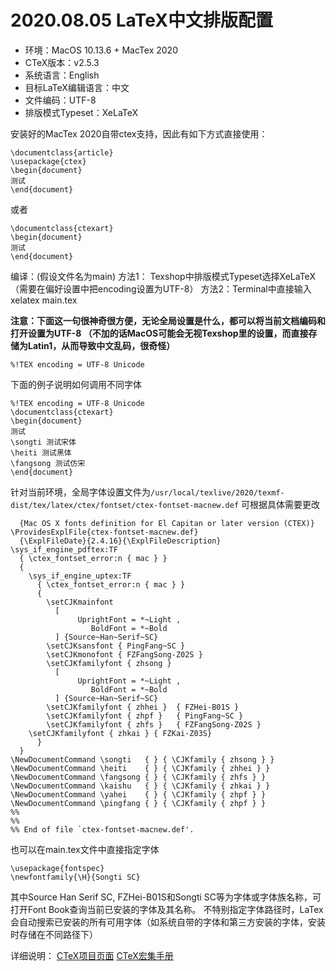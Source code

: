 # 2020.08.05 LaTeX中文排版配置
* 环境：MacOS 10.13.6 + MacTex 2020
* CTeX版本：v2.5.3
* 系统语言：English
* 目标LaTeX编辑语言：中文
* 文件编码：UTF-8
* 排版模式Typeset：XeLaTeX 

安装好的MacTex 2020自带ctex支持，因此有如下方式直接使用：

```
\documentclass{article}
\usepackage{ctex}
\begin{document}
测试
\end{document}
```
或者

```
\documentclass{ctexart}
\begin{document}
测试
\end{document}
```

编译：(假设文件名为main)
方法1： Texshop中排版模式Typeset选择XeLaTeX（需要在偏好设置中把encoding设置为UTF-8）
方法2：Terminal中直接输入xelatex main.tex

**注意：下面这一句很神奇很方便，无论全局设置是什么，都可以将当前文档编码和打开设置为UTF-8 （不加的话MacOS可能会无视Texshop里的设置，而直接存储为Latin1，从而导致中文乱码，很奇怪）**

`%!TEX encoding = UTF-8 Unicode`

下面的例子说明如何调用不同字体

```
%!TEX encoding = UTF-8 Unicode
\documentclass{ctexart}
\begin{document}
测试
\songti 测试宋体
\heiti 测试黑体
\fangsong 测试仿宋
\end{document}
```

针对当前环境，全局字体设置文件为`/usr/local/texlive/2020/texmf-dist/tex/latex/ctex/fontset/ctex-fontset-macnew.def`
可根据具体需要更改

```
  {Mac OS X fonts definition for El Capitan or later version (CTEX)}
\ProvidesExplFile{ctex-fontset-macnew.def}
  {\ExplFileDate}{2.4.16}{\ExplFileDescription}
\sys_if_engine_pdftex:TF
  { \ctex_fontset_error:n { mac } }
  {
    \sys_if_engine_uptex:TF
      { \ctex_fontset_error:n { mac } }
      {
        \setCJKmainfont
          [
               UprightFont = *~Light ,
                  BoldFont = *~Bold
          ] {Source~Han~Serif~SC}
        \setCJKsansfont { PingFang~SC }
        \setCJKmonofont { FZFangSong-Z02S }
        \setCJKfamilyfont { zhsong }
          [
               UprightFont = *~Light ,
                  BoldFont = *~Bold 
          ] {Source~Han~Serif~SC}
        \setCJKfamilyfont { zhhei }  { FZHei-B01S }
        \setCJKfamilyfont { zhpf }   { PingFang~SC }
        \setCJKfamilyfont { zhfs }   { FZFangSong-Z02S }
	\setCJKfamilyfont { zhkai } { FZKai-Z03S}
      }
  }
\NewDocumentCommand \songti   { } { \CJKfamily { zhsong } }
\NewDocumentCommand \heiti    { } { \CJKfamily { zhhei } }
\NewDocumentCommand \fangsong { } { \CJKfamily { zhfs } }
\NewDocumentCommand \kaishu   { } { \CJKfamily { zhkai } }
\NewDocumentCommand \yahei    { } { \CJKfamily { zhpf } }
\NewDocumentCommand \pingfang { } { \CJKfamily { zhpf } }
%% 
%%
%% End of file `ctex-fontset-macnew.def'.
```

也可以在main.tex文件中直接指定字体
```
\usepackage{fontspec}
\newfontfamily{\H}{Songti SC}
```

其中Source Han Serif SC, FZHei-B01S和Songti SC等为字体或字体族名称，可打开Font Book查询当前已安装的字体及其名称。
不特别指定字体路径时，LaTex会自动搜索已安装的所有可用字体（如系统自带的字体和第三方安装的字体，安装时存储在不同路径下）

详细说明：
[CTeX项目页面](https://github.com/CTeX-org)
[CTeX宏集手册](https://ctan.org/pkg/ctex)

